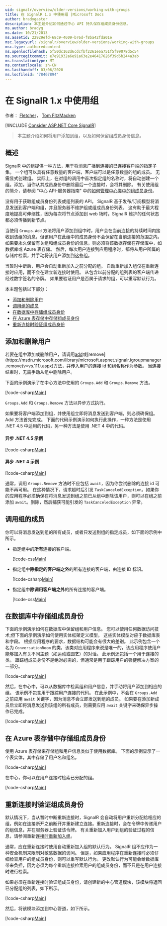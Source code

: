```yaml
---
uid: signalr/overview/older-versions/working-with-groups
title: 在 SignalR 1.x 中使用组 |Microsoft Docs
author: bradygaster
description: 本主题介绍如何通过中心 API 持久保存组成员身份信息。
ms.author: bradyg
ms.date: 10/21/2013
ms.assetid: 22929efd-68c9-4609-b76d-f8ba42fda01e
msc.legacyurl: /signalr/overview/older-versions/working-with-groups
msc.type: authoredcontent
ms.openlocfilehash: 5f50dc162d6cdcfbf2261e6a751f5f99078d5c54
ms.sourcegitcommit: e7e91932a6e91a63e2e46417626f39d6b244a3ab
ms.translationtype: MT
ms.contentlocale: zh-CN
ms.lasthandoff: 03/06/2020
ms.locfileid: "78467894"
---
```

# <a name="working-with-groups-in-signalr-1x"></a>在 SignalR 1.x 中使用组

作者： [Fletcher](https://github.com/pfletcher)， [Tom FitzMacken](https://github.com/tfitzmac)

[!INCLUDE [Consider ASP.NET Core SignalR](~/includes/signalr/signalr-version-disambiguation.md)]

> 本主题介绍如何将用户添加到组，以及如何保留组成员身份信息。

## <a name="overview"></a>概述

SignalR 中的组提供一种方法，用于将消息广播到连接的已连接客户端的指定子集。 一个组可以具有任意数量的客户端，客户端可以是任意数量的组的成员。 无需显式创建组。 实际上，在对组的调用中首次指定组的名称时，将自动创建一个组。添加，当你从其成员身份中删除最后一个连接时，会将其删除。 有关使用组的简介，请参阅 "中心 API-服务器指南" 中的[如何管理中心类中的组成员身份](index.md)。

没有用于获取组成员身份列表或组列表的 API。 SignalR 基于发布/订阅模型将消息发送到客户端和组，并且服务器不维护组或组成员身份列表。 这有助于最大程度地提高可伸缩性，因为每次将节点添加到 web 场时，SignalR 维护的任何状态都必须传播到新节点。

当使用 `Groups.Add` 方法将用户添加到组中时，用户会在当前连接的持续时间内接收到该组的消息，但该用户在此组中的成员身份不会保留在当前连接的范围之内。 如果要永久保留有关组和组成员身份的信息，则必须将该数据存储在存储库中，如数据库或 Azure 表存储。 然后，每次用户连接到应用程序时，都将从用户所属的存储库检索，并手动将该用户添加到这些组。

当暂时中断后，用户会自动重新加入之前分配的组。 自动重新加入组仅在重新连接时应用，而不会在建立新连接时使用。 从包含以前分配的组列表的客户端传递经过数字签名的令牌。 如果要验证用户是否属于请求的组，可以重写默认行为。

本主题包括以下部分：

- [添加和删除用户](#add)
- [调用组的成员](#call)
- [在数据库中存储组成员身份](#storedatabase)
- [在 Azure 表存储中存储组成员身份](#storeazuretable)
- [重新连接时验证组成员身份](#verify)

<a id="add"></a>

## <a name="adding-and-removing-users"></a>添加和删除用户

若要在组中添加或删除用户，请调用[add](https://msdn.microsoft.com/library/microsoft.aspnet.signalr.igroupmanager.add(v=vs.111).aspx)或[remove](https://msdn.microsoft.com/library/microsoft.aspnet.signalr.igroupmanager.remove(v=vs.111).aspx)方法，并传入用户的连接 id 和组名称作为参数。 当连接结束时，无需手动从组中删除用户。

下面的示例演示了在中心方法中使用的 `Groups.Add` 和 `Groups.Remove` 方法。

[!code-csharp[Main](working-with-groups/samples/sample1.cs?highlight=5,10)]

`Groups.Add` 和 `Groups.Remove` 方法以异步方式执行。

如果要将客户端添加到组，并使用组立即将消息发送到客户端，则必须确保组。 Add 方法首先完成。 下面的代码示例演示如何执行此操作，一种方法是使用 .NET 4.5 中适用的代码，另一种方法是使用 .NET 4 中的代码。

#### <a name="asynchronous-net-45-example"></a>异步 .NET 4.5 示例

[!code-csharp[Main](working-with-groups/samples/sample2.cs?highlight=1,3)]

#### <a name="asynchronous-net-4-example"></a>异步 .NET 4 示例

[!code-csharp[Main](working-with-groups/samples/sample3.cs?highlight=3-4)]

通常，调用 `Groups.Remove` 方法时不应包括 `await`，因为你尝试删除的连接 id 可能不再可用。 在这种情况下，请求超时后引发 `TaskCanceledException`。如果你的应用程序必须确保在将消息发送到组之前已从组中删除该用户，则可以在组之前添加 `await`。删除，然后捕获可能引发的 `TaskCanceledException` 异常。

<a id="call"></a>

## <a name="calling-members-of-a-group"></a>调用组的成员

你可以将消息发送到组的所有成员，或者只发送到组的指定成员，如下面的示例中所示。

- 指定组中的**所有**连接的客户端。 

    [!code-css[Main](working-with-groups/samples/sample4.css)]
- 指定组中**除指定的客户端之外**的所有连接的客户端，由连接 ID 标识。 

    [!code-csharp[Main](working-with-groups/samples/sample5.cs)]
- 指定组中**除调用客户端之外**的所有连接的客户端。 

    [!code-css[Main](working-with-groups/samples/sample6.css)]

<a id="storedatabase"></a>

## <a name="storing-group-membership-in-a-database"></a>在数据库中存储组成员身份

下面的示例演示如何在数据库中保留组和用户信息。 您可以使用任何数据访问技术;但下面的示例演示如何使用实体框架定义模型。 这些实体模型对应于数据库表和字段。 根据应用程序的要求，数据结构可能会有很大的差别。 此示例包含一个名为 `ConversationRoom` 的类，该类对应用程序来说是唯一的，该应用程序使用户能够加入有关不同主题（如运动或园艺）的对话。 此示例还包括一个用于连接的类。 跟踪组成员身份不是绝对必需的，但通常是用于跟踪用户的强健解决方案的一部分。

[!code-csharp[Main](working-with-groups/samples/sample7.cs)]

然后，在中心中，可以从数据库中检索组和用户信息，并手动将用户添加到相应的组。 该示例不包含用于跟踪用户连接的代码。 在此示例中，不会在 `Groups.Add` 之前应用 `await` 关键字，因为消息不会立即发送到组的成员。 如果要在添加新成员后立即将消息发送到该组的所有成员，则需要应用 `await` 关键字来确保异步操作已完成。

[!code-csharp[Main](working-with-groups/samples/sample8.cs)]

<a id="storeazuretable"></a>

## <a name="storing-group-membership-in-azure-table-storage"></a>在 Azure 表存储中存储组成员身份

使用 Azure 表存储来存储组和用户信息类似于使用数据库。 下面的示例显示了一个表实体，其中存储了用户名和组名。

[!code-csharp[Main](working-with-groups/samples/sample9.cs)]

在中心，你可以在用户连接时检索已分配的组。

[!code-csharp[Main](working-with-groups/samples/sample10.cs)]

<a id="verify"></a>

## <a name="verifying-group-membership-when-reconnecting"></a>重新连接时验证组成员身份

默认情况下，当从暂时中断重新连接时，SignalR 会自动将用户重新分配给相应的组，例如在连接断开之前断开并重新建立连接。重新连接时，会在令牌中传递用户的组信息，并在服务器上验证该令牌。 有关重新加入用户到组的验证过程的信息，请参阅重新[连接时重新加入组](index.md)。

通常，应在重新连接时使用自动重新加入组的默认行为。 SignalR 组不应作为一种安全机制来限制对敏感数据的访问。 但是，如果应用程序在重新连接时必须仔细检查用户的组成员身份，则可以重写默认行为。 更改默认行为可能会给数据库带来负担，因为必须为每个重新连接检索用户的组成员身份，而不只是在用户连接时进行检索。

如果必须在重新连接时验证组成员身份，请创建新的中心管道模块，该模块将返回已分配组的列表，如下所示。

[!code-csharp[Main](working-with-groups/samples/sample11.cs)]

然后，将该模块添加到中心管道，如下所示。

[!code-csharp[Main](working-with-groups/samples/sample12.cs?highlight=10)]
